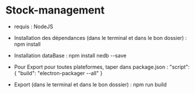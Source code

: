 # Stock-management

- requis : NodeJS

- Installation des dépendances (dans le terminal et dans le bon dossier) : npm install

- Installation dataBase : npm install nedb --save

- Pour Export pour toutes plateformes, taper dans package.json : 
	"script": {
		"build": "electron-packager --all"
	}
	
- Export (dans le terminal et dans le bon dossier) : npm run build